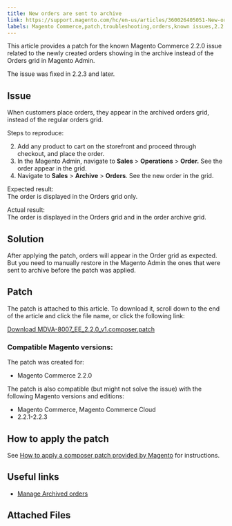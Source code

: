 ```yaml
---
title: New orders are sent to archive
link: https://support.magento.com/hc/en-us/articles/360026405051-New-orders-are-sent-to-archive
labels: Magento Commerce,patch,troubleshooting,orders,known issues,2.2.0
---
```


This article provides a patch for the known Magento Commerce 2.2.0 issue related to the newly created orders showing in the archive instead of the Orders grid in Magento Admin.

 The issue was fixed in 2.2.3 and later. 

 Issue
-----

 When customers place orders, they appear in the archived orders grid, instead of the regular orders grid.

 Steps to reproduce:

 
 2. Add any product to cart on the storefront and proceed through checkout, and place the order.
 4. In the Magento Admin, navigate to **Sales** > **Operations** > **Order.**  See the order appear in the grid.
 6. Navigate to **Sales** > **Archive** > **Orders**. See the new order in the grid.
 
 Expected result:  
The order is displayed in the Orders grid only.

 Actual result:  
The order is displayed in the Orders grid and in the order archive grid.

 Solution
--------

 After applying the patch, orders will appear in the Order grid as expected. But you need to manually restore in the Magento Admin the ones that were sent to archive before the patch was applied.

 Patch
-----

 The patch is attached to this article. To download it, scroll down to the end of the article and click the file name, or click the following link:

 [Download MDVA-8007\_EE\_2.2.0\_v1.composer.patch](https://support.magento.com/hc/article_attachments/360025565431/MDVA-8007_EE_2.2.0_v1.composer.patch)

 ### Compatible Magento versions:

 The patch was created for:

 
 * Magento Commerce 2.2.0
 
 The patch is also compatible (but might not solve the issue) with the following Magento versions and editions:

 
 * Magento Commerce, Magento Commerce Cloud
 * 2.2.1-2.2.3
 
 How to apply the patch
----------------------

 See [How to apply a composer patch provided by Magento](https://support.magento.com/hc/en-us/articles/360028367731) for instructions.

 Useful links
------------

 
 * [Manage Archived orders](https://docs.magento.com/m2/2.2/ee/user_guide/sales/order-archive.html)
 
 Attached Files
--------------

